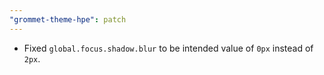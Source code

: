 ```yaml
---
"grommet-theme-hpe": patch
---
```


- Fixed `global.focus.shadow.blur` to be intended value of `0px` instead of `2px`.
